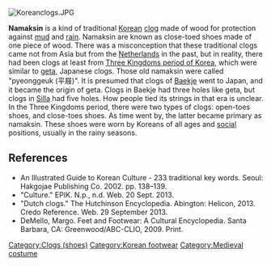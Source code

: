![](Koreanclogs.JPG "Koreanclogs.JPG")

**Namaksin** is a kind of traditional [Korean](Korea "wikilink")
[clog](clog_(shoe) "wikilink") made of wood for protection against
[mud](mud "wikilink") and [rain](rain "wikilink"). Namaksin are known as
close-toed shoes made of one piece of wood. There was a misconception
that these traditional clogs came not from Asia but from the
[Netherlands](Netherlands "wikilink") in the past, but in reality, there
had been clogs at least from [Three Kingdoms period of
Korea](Three_Kingdoms_period_of_Korea "wikilink"), which were similar to
[geta](geta_(footwear) "wikilink"), Japanese clogs. Those old namaksin
were called "pyeonggeuk (平屐)". It is presumed that clogs of
[Baekje](Baekje "wikilink") went to Japan, and it became the origin of
geta. Clogs in Baekje had three holes like geta, but clogs in
[Silla](Silla "wikilink") had five holes. How people tied its strings in
that era is unclear. In the Three Kingdoms period, there were two types
of clogs: open-toes shoes, and close-toes shoes. As time went by, the
latter became primary as namaksin. These shoes were worn by Koreans of
all ages and [social](social "wikilink") positions, usually in the rainy
seasons.

## References

-   An Illustrated Guide to Korean Culture - 233 traditional key words.
    Seoul: Hakgojae Publishing Co. 2002. pp. 138–139.
-   "Culture." EPIK. N.p., n.d. Web. 20 Sept. 2013.
-   "Dutch clogs." The Hutchinson Encyclopedia. Abington: Helicon, 2013.
    Credo Reference. Web. 29 September 2013.
-   DeMello, Margo. Feet and Footwear: A Cultural Encyclopedia. Santa
    Barbara, CA: Greenwood/ABC-CLIO, 2009. Print.

[Category:Clogs (shoes)](Category:Clogs_(shoes) "wikilink")
[Category:Korean footwear](Category:Korean_footwear "wikilink")
[Category:Medieval costume](Category:Medieval_costume "wikilink")